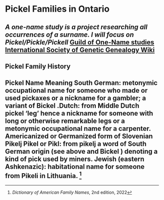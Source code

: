 # Pickel Families in Ontario 

*A one-name study is a project researching all occurrences of a surname. I will focus on Pickel/Pickle/Pickell*
[Guild of One-Name studies](https://one-name.org/Results)  
[International Society of Genetic Genealogy Wiki](https://isogg.org/wiki/One-name_study)  
---
## Pickel Family History
**Pickel Name Meaning**
South German: metonymic occupational name for someone who made or used pickaxes or a nickname for a gambler; a variant of Bickel .Dutch: from Middle Dutch pickel ‘leg’ hence a nickname for someone with long or otherwise remarkable legs or a metonymic occupational name for a carpenter. Americanized or Germanized form of Slovenian Pikelj Pikel or Pikl: from pikelj a word of South German origin (see above and Bickel ) denoting a kind of pick used by miners. 
Jewish (eastern Ashkenazic): habitational name for someone from Pikeli in Lithuania. [^1]
---
[^1]: *Dictionary of American Family Names*, 2nd edition, 2022

